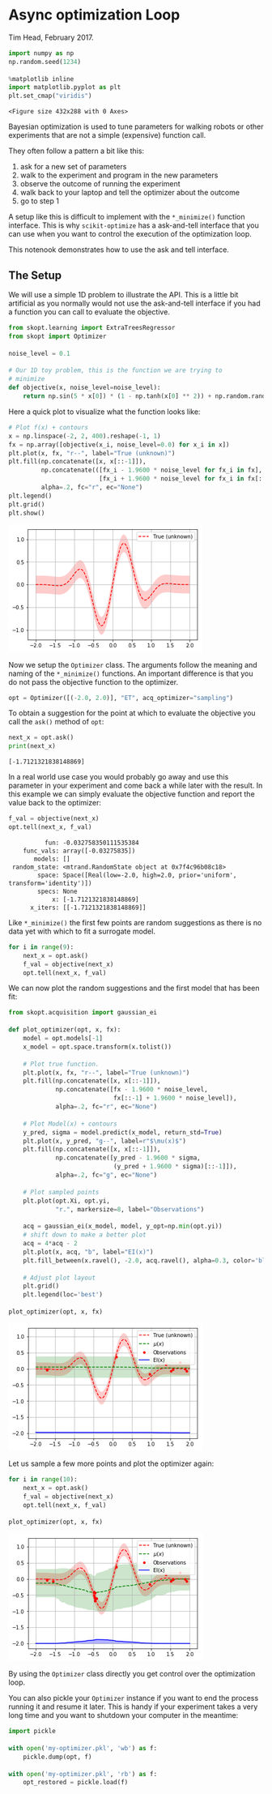 
# Async optimization Loop

Tim Head, February 2017.


```python
import numpy as np
np.random.seed(1234)

%matplotlib inline
import matplotlib.pyplot as plt
plt.set_cmap("viridis")
```


    <Figure size 432x288 with 0 Axes>


Bayesian optimization is used to tune parameters for walking robots or other experiments
that are not a simple (expensive) function call.

They often follow a pattern a bit like this:
1. ask for a new set of parameters
1. walk to the experiment and program in the new parameters
1. observe the outcome of running the experiment
1. walk back to your laptop and tell the optimizer about the outcome
1. go to step 1

A setup like this is difficult to implement with the `*_minimize()` function interface.
This is why `scikit-optimize` has a ask-and-tell interface that you can use when you want
to control the execution of the optimization loop.

This notenook demonstrates how to use the ask and tell interface.


## The Setup

We will use a simple 1D problem to illustrate the API. This is a
little bit artificial as you normally would not use the ask-and-tell
interface if you had a function you can call to evaluate the objective.


```python
from skopt.learning import ExtraTreesRegressor
from skopt import Optimizer

noise_level = 0.1

# Our 1D toy problem, this is the function we are trying to
# minimize
def objective(x, noise_level=noise_level):
    return np.sin(5 * x[0]) * (1 - np.tanh(x[0] ** 2)) + np.random.randn() * noise_level
```

Here a quick plot to visualize what the function looks like:


```python
# Plot f(x) + contours
x = np.linspace(-2, 2, 400).reshape(-1, 1)
fx = np.array([objective(x_i, noise_level=0.0) for x_i in x])
plt.plot(x, fx, "r--", label="True (unknown)")
plt.fill(np.concatenate([x, x[::-1]]),
         np.concatenate(([fx_i - 1.9600 * noise_level for fx_i in fx], 
                         [fx_i + 1.9600 * noise_level for fx_i in fx[::-1]])),
         alpha=.2, fc="r", ec="None")
plt.legend()
plt.grid()
plt.show()
```


![png](ask-and-tell_files/ask-and-tell_5_0.png)


Now we setup the `Optimizer` class. The arguments follow the meaning
and naming of the `*_minimize()` functions. An important difference
is that you do not pass the objective function to the optimizer.


```python
opt = Optimizer([(-2.0, 2.0)], "ET", acq_optimizer="sampling")
```

To obtain a suggestion for the point at which to evaluate the objective
you call the `ask()` method of `opt`:


```python
next_x = opt.ask()
print(next_x)
```

    [-1.7121321838148869]


In a real world use case you would probably go away and use this parameter in your
experiment and come back a while later with the result. In this example we can
simply evaluate the objective function and report the value back to the
optimizer:


```python
f_val = objective(next_x)
opt.tell(next_x, f_val)
```




              fun: -0.032758350111535384
        func_vals: array([-0.03275835])
           models: []
     random_state: <mtrand.RandomState object at 0x7f4c96b08c18>
            space: Space([Real(low=-2.0, high=2.0, prior='uniform', transform='identity')])
            specs: None
                x: [-1.7121321838148869]
          x_iters: [[-1.7121321838148869]]



Like `*_minimize()` the first few points are random suggestions as there is no data
yet with which to fit a surrogate model.


```python
for i in range(9):
    next_x = opt.ask()
    f_val = objective(next_x)
    opt.tell(next_x, f_val)
```

We can now plot the random suggestions and the first model that has been fit:


```python
from skopt.acquisition import gaussian_ei

def plot_optimizer(opt, x, fx):
    model = opt.models[-1]
    x_model = opt.space.transform(x.tolist())

    # Plot true function.
    plt.plot(x, fx, "r--", label="True (unknown)")
    plt.fill(np.concatenate([x, x[::-1]]),
             np.concatenate([fx - 1.9600 * noise_level, 
                             fx[::-1] + 1.9600 * noise_level]),
             alpha=.2, fc="r", ec="None")

    # Plot Model(x) + contours
    y_pred, sigma = model.predict(x_model, return_std=True)
    plt.plot(x, y_pred, "g--", label=r"$\mu(x)$")
    plt.fill(np.concatenate([x, x[::-1]]),
             np.concatenate([y_pred - 1.9600 * sigma, 
                             (y_pred + 1.9600 * sigma)[::-1]]),
             alpha=.2, fc="g", ec="None")

    # Plot sampled points
    plt.plot(opt.Xi, opt.yi,
             "r.", markersize=8, label="Observations")

    acq = gaussian_ei(x_model, model, y_opt=np.min(opt.yi))
    # shift down to make a better plot
    acq = 4*acq - 2
    plt.plot(x, acq, "b", label="EI(x)")
    plt.fill_between(x.ravel(), -2.0, acq.ravel(), alpha=0.3, color='blue')
    
    # Adjust plot layout
    plt.grid()
    plt.legend(loc='best')
    
plot_optimizer(opt, x, fx)
```


![png](ask-and-tell_files/ask-and-tell_15_0.png)


Let us sample a few more points and plot the optimizer again:


```python
for i in range(10):
    next_x = opt.ask()
    f_val = objective(next_x)
    opt.tell(next_x, f_val)
    
plot_optimizer(opt, x, fx)
```


![png](ask-and-tell_files/ask-and-tell_17_0.png)


By using the `Optimizer` class directly you get control over the optimization loop.

You can also pickle your `Optimizer` instance if you want to end the process running it
and resume it later. This is handy if your experiment takes a very long time and you
want to shutdown your computer in the meantime:


```python
import pickle

with open('my-optimizer.pkl', 'wb') as f:
    pickle.dump(opt, f)

with open('my-optimizer.pkl', 'rb') as f:
    opt_restored = pickle.load(f)
```
